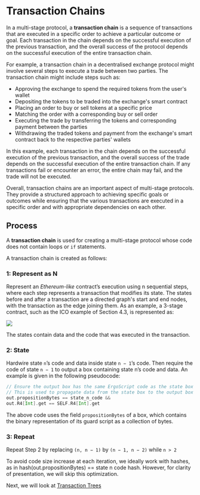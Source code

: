 # Transaction Chains

In a multi-stage protocol, a **transaction chain** is a sequence of transactions that are executed in a specific order to achieve a particular outcome or goal. Each transaction in the chain depends on the successful execution of the previous transaction, and the overall success of the protocol depends on the successful execution of the entire transaction chain.

For example, a transaction chain in a decentralised exchange protocol might involve several steps to execute a trade between two parties. The transaction chain might include steps such as:

- Approving the exchange to spend the required tokens from the user's wallet
- Depositing the tokens to be traded into the exchange's smart contract
- Placing an order to buy or sell tokens at a specific price
- Matching the order with a corresponding buy or sell order
- Executing the trade by transferring the tokens and corresponding payment between the parties
- Withdrawing the traded tokens and payment from the exchange's smart contract back to the respective parties' wallets

In this example, each transaction in the chain depends on the successful execution of the previous transaction, and the overall success of the trade depends on the successful execution of the entire transaction chain. If any transactions fail or encounter an error, the entire chain may fail, and the trade will not be executed.

Overall, transaction chains are an important aspect of multi-stage protocols. They provide a structured approach to achieving specific goals or outcomes while ensuring that the various transactions are executed in a specific order and with appropriate dependencies on each other.


## Process

A **transaction chain** is used for creating a multi-stage protocol whose code does not contain loops or `if` statements. 

A transaction chain is created as follows:

### 1: Represent as N
Represent an *Ethereum-like* contract’s execution using n sequential steps, where each step represents a transaction that modifies its state. The states before and after a transaction are a directed graph's start and end nodes, with the transaction as the edge joining them. As an example, a 3-stage contract, such as the ICO example of Section 4.3, is represented as:

![](../../../assets/img/scs/tx-chain.png)

The states contain data and the code that was executed in the transaction.

### 2: State

Hardwire state `n`’s code and data inside state `n − 1`’s code. Then require the code of state `n − 1` to output a box containing state n’s code and data. An example is given in the following pseudocode:

```scala
// Ensure the output box has the same ErgoScript code as the state box and the same R4 data
// This is used to propagate data from the state box to the output box
out.propositionBytes == state_n_code &&
out.R4[Int].get == SELF.R4[Int].get
```

The above code uses the field `propositionBytes` of a box, which contains the binary representation of its guard script as a collection of bytes.

### 3: Repeat

Repeat Step 2 by replacing `(n, n − 1)` by `(n − 1, n − 2)` while `n > 2`


To avoid code size increase at each iteration, we ideally work with hashes, as in hash(out.propositionBytes) == state n code hash. However, for clarity of presentation, we will skip this optimization.

Next, we will look at [Transaction Trees](tx-tree.md)